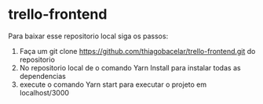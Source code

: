# trello-frontend

Para baixar esse repositorio local siga os passos:
1) Faça um git clone https://github.com/thiagobacelar/trello-frontend.git do repositorio 
2) No repositorio local de o comando Yarn Install para instalar todas as dependencias 
3) execute o comando Yarn start para executar o projeto em localhost/3000
